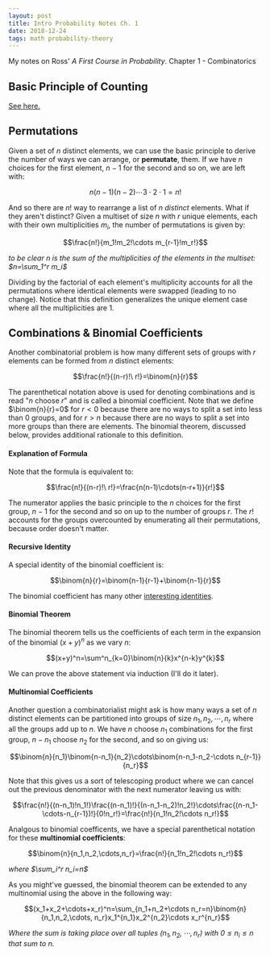 ```yaml
---
layout: post
title: Intro Probability Notes Ch. 1
date: 2018-12-24
tags: math probability-theory
---
```

My notes on Ross' *A First Course in Probability*. Chapter 1 - Combinatorics

<!-- ## Basic Principle of Counting
The basic principle of counting states that if two events are independent and the first has $m$ possible outcomes and the second has $n$ possible outcomes, then the events taken together have $mn$ possible outcomes.

Formally, if $A$ is the set of all outcomes of the first experiment and $B$ the second:

$$A=\{a_1,a_2,\cdots,a_m\}\ \ \ \ \ B=\{b_1,b_2,\cdots,b_n\}$$

then the set of combined outcomes is just their [cartesian product](\cartesian-product) $A\times B$:

$$A\times B=\{(a,b)\mid a\in A\wedge b\in B\}=\left\{
\begin{matrix}
    (a_1,b_1), & (a_1,b_2), & \dots & (a_1,b_n), \\
    (a_2,b_1), & (a_2,b_2), & \dots & (a_2,b_n), \\
    \vdots & \vdots & \ddots & \vdots \\
    (a_m,b_1), & (a_m,b_2), & \dots & (a_m,b_n)
\end{matrix}\right\}$$

The basic principle, then, just reiterates that the [product of cardinalities](\cartesian-product#cardinal-multiplication) is equal to the cardinality of the cartesian product:

$$|A\times B|=|A||B|=mn$$

This of course generalizes to, not just two, but any number of independent events due to the properties of multiplication. It even generalizes to infinite cardinalities, although those aren't particularly useful in combinatorics.

#### Independence of Outcomes
It is important to note that if the outcome of the first experiment *does*  affect the second experiment (i.e. not independent), then certain pairs of outcomes may not be possible, e.g. $(a_3,b_2)$. The cartesian product, then, wouldn't represent all possible outcomes as it would include impossible ones as well.

Sometimes if the first event affects the second, it is possible to still use the basic principle regardless of the particular sets of outcomes. For example, if we want the set of all two digit strings with no repeats we have 10 choices of digits for the first digit and 9 choices for the second:

$$|\{(0,1),(2,3),(9,3),\cdots\}|=10\cdot 9=90$$

Notice that while we cannot represent the above as a cartesian product of two sets (i.e. it doesn't have a [cartesian factorization](\cartesian-product#cartesian-factorization)) because the set of possible choices of the second element changes for every choice of the first element, we do know the *cardinality* of the set of second choices and thus can still use the basic principle. -->

## Basic Principle of Counting
[See here.](/the-basic-principle-of-counting)

## Permutations
Given a set of $n$ distinct elements, we can use the basic principle to derive the number of ways we can arrange, or **permutate**, them. If we have $n$ choices for the first element, $n-1$ for the second and so on, we are left with:

$$n(n-1)(n-2)\cdots 3\cdot 2\cdot 1=n!$$

And so there are $n!$ way to rearrange a list of $n$ *distinct* elements. What if they aren't distinct? Given a multiset of size $n$ with $r$ unique elements, each with their own multiplicities $m_i$, the number of permutations is given by:

$$\frac{n!}{m_1!m_2!\cdots m_{r-1}!m_r!}$$

*to be clear $n$ is the sum of the multiplicities of the elements in the multiset: $n=\sum_1^r m_i$*

Dividing by the factorial of each element's multiplicity accounts for all the permutations where identical elements were swapped (leading to no change). Notice that this definition generalizes the unique element case where all the multiplicities are 1.

<!--more-->

## Combinations & Binomial Coefficients
Another combinatorial problem is how many different sets of groups with $r$ elements can be formed from $n$ distinct elements:

$$\frac{n!}{(n-r)!\ r!}=\binom{n}{r}$$

The parenthetical notation above is used for denoting combinations and is read "$n$ choose $r$" and is called a binomial coefficient. Note that we define $\binom{n}{r}=0$ for $r< 0$ because there are no ways to split a set into less than 0 groups, and for $r>n$ because there are no ways to split a set into more groups than there are elements. The binomial theorem, discussed below, provides additional rationale to this definition.

#### Explanation of Formula
Note that the formula is equivalent to:

$$\frac{n!}{(n-r)!\ r!}=\frac{n(n-1)\cdots(n-r+1)}{r!}$$

The numerator applies the basic principle to the $n$ choices for the first group, $n-1$ for the second and so on up to the number of groups $r$. The $r!$ accounts for the groups overcounted by enumerating all their permutations, because order doesn't matter.

#### Recursive Identity
A special identity of the binomial coefficient is:

$$\binom{n}{r}=\binom{n-1}{r-1}+\binom{n-1}{r}$$

The binomial coefficient has many other [interesting identities](https://en.wikipedia.org/wiki/Binomial_coefficient#Identities_involving_binomial_coefficients).

#### Binomial Theorem
The binomial theorem tells us the coefficients of each term in the expansion of the binomial $(x+y)^n$ as we vary $n$:

$$(x+y)^n=\sum^n_{k=0}\binom{n}{k}x^{n-k}y^{k}$$

We can prove the above statement via induction (I'll do it later).

#### Multinomial Coefficients
Another question a combinatorialist might ask is how many ways a set of $n$ distinct elements can be partitioned into groups of size $n_1,n_2,\cdots,n_r$ where all the groups add up to $n$. We have $n$ choose $n_1$ combinations for the first group, $n-n_1$ choose $n_2$ for the second, and so on giving us:

$$\binom{n}{n_1}\binom{n-n_1}{n_2}\cdots\binom{n-n_1-n_2-\cdots n_{r-1}}{n_r}$$

Note that this gives us a sort of telescoping product where we can cancel out the previous denominator with the next numerator leaving us with:

$$\frac{n!}{(n-n_1)!n_1!}\frac{(n-n_1)!}{(n-n_1-n_2)!n_2!}\cdots\frac{(n-n_1-\cdots-n_{r-1})!}{0!n_r!}=\frac{n!}{n_1!n_2!\cdots n_r!}$$

Analgous to binomial coefficents, we have a special parenthetical notation for these **multinomial coefficients**:

$$\binom{n}{n_1,n_2,\cdots,n_r}=\frac{n!}{n_1!n_2!\cdots n_r!}$$

*where $\sum_i^r n_i=n$*

As you might've guessed, the binomial theorem can be extended to any multinomial using the above in the following way:

$$(x_1+x_2+\cdots+x_r)^n=\sum_{n_1+n_2+\cdots n_r=n}\binom{n}{n_1,n_2,\cdots, n_r}x_1^{n_1}x_2^{n_2}\cdots x_r^{n_r}$$

*Where the sum is taking place over all tuples $(n_1,n_2,\cdots,n_r)$ with $0\le n_i\le n$ that sum to $n$.*

<!-- TODO:
- Pascal's triangle
- Generalization of Pascal's Triangle. -->
